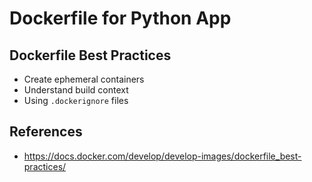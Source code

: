# Dockerfile for Python App

## Dockerfile Best Practices

- Create ephemeral containers
- Understand build context
- Using `.dockerignore` files

## References

- https://docs.docker.com/develop/develop-images/dockerfile_best-practices/